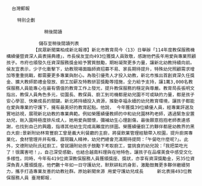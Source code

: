 
      台灣郵報
      
        特別企劃
      
                  稍後閱讀
                
                儲存至稍後閱讀列表
              【民眾新聞葉柏成新北報導】新北市教育局今〈13〉日舉辦「114年度教保服務機構績優暨資深人員表揚典禮」，市長侯友宜向493位獲獎人員致敬，感謝他們長年用愛與專業照顧孩子。市府也頒發久任資深服務獎金給予實質鼓勵，期盼凝聚更多力量，讓新北幼教持續向前。侯友宜表示，少子化衝擊下，幼教現場面臨師資招募不易、家長期待提升，特殊幼兒照顧需求增加等重重挑戰，都需要更多專業與耐心。為吸引優秀人才投入幼教，新北市推出首創資深久任獎金、擴大教師節禮金發放、廚工加薪及特教研習獎勵等措施，全力給予支持，讓1萬3,000名教保服務人員能專心在最有價值的教育工作上發光，提升教保服務的穩定與尊嚴。教育局長張明文指出，教保人員角色多元，從園長、教保員、廚工到司機都是幼兒園不可或缺的力量，都是孩子安心學習、快樂成長的關鍵。新北將持續投入資源，推動幸福永續的幼兒教育環境，讓孩子都能在愛與專業的守護下，擁有最美好的教育起點。他說， 今年獲獎39位績優人員，經專業評選及實地訪視，展現新北幼教的專業典範。例如榮獲績優教師的中和幼兒園林昀老師，遇過緊急安置幼兒，剛入園時極度排斥成人，她用愛與關懷，彌補幼生心理創傷，最後願意抱抱老師表達感謝，也找到自己的興趣，指導其他幼生完成高難度的拼圖。榮獲績優廚工的夥伴都是幼教界的黑白大廚:景新附幼林育豐廚工曾是義大利餐廳的主廚，將餐飲業管理經驗帶入校園，提升廚房專業化，食材管理井井有條，展現職人精神，幼兒們總會充滿期待提問：「午餐吃什麼呢?」。此外，文德附幼阮氏紅廚工，曾就讀附幼孩子鼓勵下考取廚工，當挑食的幼兒說：「我把菜吃光了！很厲害吧！」，自己深受感動，也結合越南料理與在地特色，讓孩子在品嚐美食中感受文化多樣性。同時，今年有419位資深教保服務人員獲頒獎座、獎狀，亦享有資深獎勵金，另35位資深負責人獲頒獎座。他們數十年如一日守護幼兒，默默耕耘的身影，激勵鼓舞更多夥伴繼續努力，攜手打造專業友善的幼教社群。原始新聞來源 用愛守護幼兒成長     新北表揚493位教保服務人員 臺灣郵報.